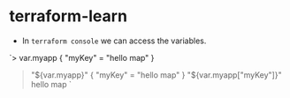 # terraform-learn

* In `terraform console` we can access the variables.

`> var.myapp
{
  "myKey" = "hello map"
}
> "${var.myapp}"
{
  "myKey" = "hello map"
}
> "${var.myapp["myKey"]}"
hello map
`

